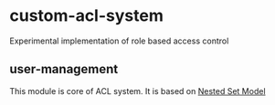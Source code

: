# custom-acl-system
Experimental implementation of role based access control

## user-management
 This module is core of ACL system. It is based on [Nested Set Model](https://en.wikipedia.org/wiki/Nested_set_model)
